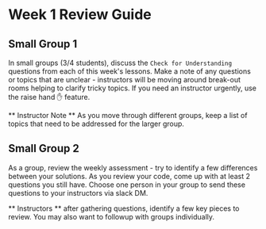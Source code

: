 # Week 1 Review Guide

## Small Group 1
In small groups (3/4 students), discuss the `Check for Understanding` questions from each of this week's lessons.  Make a note of any questions or topics that are unclear - instructors will be moving around break-out rooms helping to clarify tricky topics.  If you need an instructor urgently, use the raise hand ✋ feature.

** Instructor Note **
As you move through different groups, keep a list of topics that need to be addressed for the larger group.

## Small Group 2
As a group, review the weekly assessment - try to identify a few differences between your solutions.  As you review your code, come up with at least 2 questions you still have.  Choose one person in your group to send these questions to your instructors via slack DM.

** Instructors ** after gathering questions, identify a few key pieces to review.  You may also want to followup with groups individually.